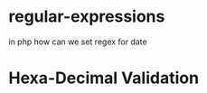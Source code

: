 # regular-expressions

in php how can we set regex for date

<?php

$string = '10/01/2021';

$ans1 = preg_match('~(0[1-9]|1[012])[-/.](0[1-9]|[12][0-9]|3[01])[-/.](19|20)\d\d~',$string);
if($ans1==1){
	echo "Pattern Match " . $string;
}
else{
	echo "Pattern does not Match " . $string;
}


?>

# Hexa-Decimal Validation

<?php

$errorMessage = "";
$pattern = "/^(0x|0X)?[a-fA-F0-9]+$/";
$userInput = "";
$isMatch = false;


if ($_SERVER['REQUEST_METHOD'] == "POST") {

    if (!empty($_POST['userInput'] && strlen($_POST['userInput']) == 2)) {
        $userInput = $_POST['userInput'];
        if (preg_match($pattern, $_POST['userInput'], $matches) == 0) {            
            $errorMessage = "'{$userInput}' is not a valid hexadecimal number";
        }else{
            $isMatch = true;
        }
    } else {
        $errorMessage = "User input must be only 2 characters long";
    }
}

?>
